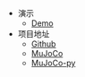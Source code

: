 * 演示
    * [Demo](document/demo_01.md)
* 项目地址
    * [Github](https://github.com/yaotc/mujoco-webpy)
    * [MuJoCo](http://mujoco.org/)
    * [MuJoCo-py](https://github.com/openai/mujoco-py)

